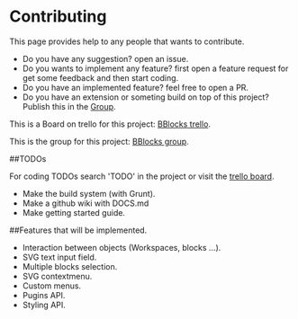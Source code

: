 # Contributing

This page provides help to any people that wants to contribute.

- Do you have any suggestion? open an issue.
- Do you wants to implement any feature? first open a feature request for get some feedback and then start coding.
- Do you have an implemented feature? feel free to open a PR.
- Do you have an extension or someting build on top of this project? Publish this in the [Group][BBlocks-group].

This is a Board on trello for this project: [BBlocks trello][BBlocks-trello].

This is the group for this project: [BBlocks group][BBlocks-group].

[BBlocks-group]: https://groups.google.com/forum/?hl=es#!forum/bblocks
[BBlocks-trello]: https://trello.com/b/0u71Uj56/bblocks-js

##TODOs

For coding TODOs search 'TODO' in the project or visit the [trello board][BBlocks-trello].

- Make the build system (with Grunt).
- Make a github wiki with DOCS.md
- Make getting started guide.

##Features that will be implemented.

- Interaction between objects (Workspaces, blocks ...).
- SVG text input field.
- Multiple blocks selection.
- SVG contextmenu.
- Custom menus.
- Pugins API.
- Styling API.
